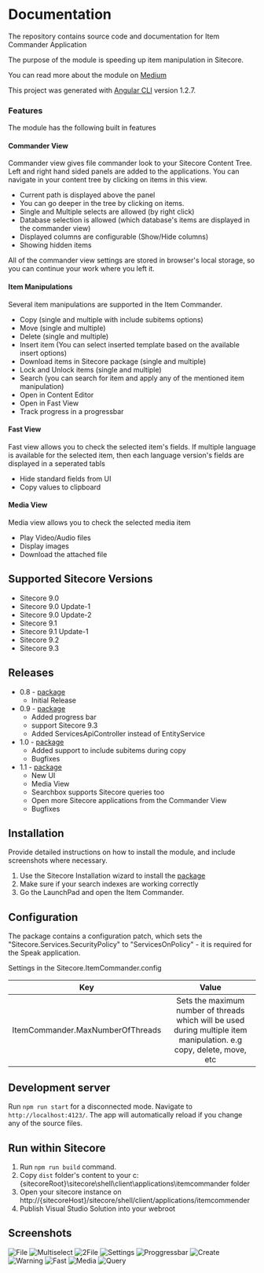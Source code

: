 # Documentation

The repository contains source code and documentation for Item Commander Application

The purpose of the module is speeding up item manipulation in Sitecore.

You can read more about the module on [Medium](https://medium.com/@mitya_1988/item-commander-1aa157bbbd0)

This project was generated with [Angular CLI](https://github.com/angular/angular-cli) version 1.2.7.


### Features
The module has the following built in features

#### Commander View
Commander view gives file commander look to your Sitecore Content Tree. Left and right hand sided panels are added to the applications. 
You can navigate in your content tree by clicking on items in this view. 
- Current path is displayed above the panel
- You can go deeper in the tree by clicking on items.
- Single and Multiple selects are allowed (by right click)
- Database selection is allowed (which database's items are displayed in the commander view)
- Displayed columns are configurable (Show/Hide columns)
- Showing hidden items

All of the commander view settings are stored in browser's local storage, so you can continue your work where you left it. 

#### Item Manipulations
Several item manipulations are supported in the Item Commander.
- Copy (single and multiple with include subitems options)
- Move (single and multiple)
- Delete (single and multiple)
- Insert item (You can select inserted template based on the available insert options)
- Download items in Sitecore package (single and multiple)
- Lock and Unlock items (single and multiple)
- Search (you can search for item and apply any of the mentioned item manipulation)
- Open in Content Editor
- Open in Fast View
- Track progress in a progressbar


#### Fast View
Fast view allows you to check the selected item's fields. If multiple language is available for the selected item, then each language version's fields are displayed in a seperated tabls
- Hide standard fields from UI
- Copy values to clipboard

#### Media View
Media view allows you to check the selected media item
- Play Video/Audio files
- Display images
- Download the attached file
 
## Supported Sitecore Versions

- Sitecore 9.0
- Sitecore 9.0 Update-1
- Sitecore 9.0 Update-2
- Sitecore 9.1 
- Sitecore 9.1 Update-1
- Sitecore 9.2
- Sitecore 9.3 

## Releases
- 0.8  - [package](sc.package/ItemCommander-0.8.zip)
  - Initial Release
- 0.9 - [package](sc.package/ItemCommander-0.9.zip)
  - Added progress bar
  - support Sitecore 9.3
  - Added ServicesApiController instead of EntityService
- 1.0 - [package](sc.package/ItemCommander-1.0.zip)
  - Added support to include subitems during copy
  - Bugfixes
- 1.1 - [package](sc.package/ItemCommander-1.1.zip)
  - New UI
  - Media View
  - Searchbox supports Sitecore queries too
  - Open more Sitecore applications from the Commander View
  - Bugfixes

## Installation

Provide detailed instructions on how to install the module, and include screenshots where necessary.

1. Use the Sitecore Installation wizard to install the [package](sc.package/ItemCommander-0.8.zip)
2. Make sure if your search indexes are working correctly
3. Go the LaunchPad and open the Item Commander.

## Configuration

The package contains a configuration patch, which   sets the "Sitecore.Services.SecurityPolicy" to "ServicesOnPolicy" - it is required for the Speak application.

Settings in the Sitecore.ItemCommander.config


| Key        | Value           |
| ------------- |:-------------:| 
| ItemCommander.MaxNumberOfThreads      | Sets the maximum number of threads which will be used during multiple item manipulation. e.g copy, delete, move, etc | 

## Development server

Run `npm run start` for a disconnected mode. Navigate to `http://localhost:4123/`. The app will automatically reload if you change any of the source files.

## Run within Sitecore

1. Run `npm run build` command. 
2. Copy `dist` folder's content to your c:\{sitecoreRoot}\sitecore\shell\client\applications\itemcommander folder
3. Open your sitecore instance on http://{sitecoreHost}/sitecore/shell/client/applications/itemcommender
4. Publish Visual Studio Solution into your webroot

## Screenshots

![File](C:/git/itemcommander/documentation/file.png)
![Multiselect](C:/git/itemcommander/documentation/multiselect.png)
![2File](C:/git/itemcommander/documentation/2file.png)
![Settings](C:/git/itemcommander/documentation/settings.png)
![Proggressbar](C:/git/itemcommander/documentation/proggressbar.png)
![Create](C:/git/itemcommander/documentation/create.png)
![Warning](C:/git/itemcommander/documentation/warning.png)
![Fast](C:/git/itemcommander/documentation/fast.png)
![Media](C:/git/itemcommander/documentation/media.png)
![Query](C:/git/itemcommander/documentation/query.png)


